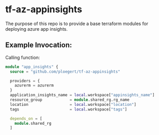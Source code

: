 
# tf-az-appinsights
The purpose of this repo is to provide a base terraform modules for deploying azure app insights. 

## Example Invocation:
Calling function:

```terraform
module "app_insights" {
  source = "github.com/ploegert/tf-az-appinsights"

  providers = {
    azurerm = azurerm
  }
  application_insights_name = local.workspace["appinsights_name"]
  resource_group            = module.shared_rg.rg_name
  location                  = local.workspace["location"]
  tags                      = local.workspace["tags"]

  depends_on = [
    module.shared_rg
  ]
```